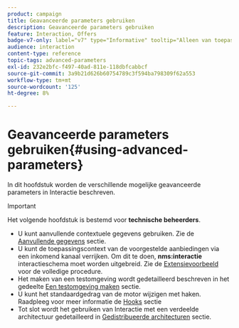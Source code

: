 ```yaml
---
product: campaign
title: Geavanceerde parameters gebruiken
description: Geavanceerde parameters gebruiken
feature: Interaction, Offers
badge-v7-only: label="v7" type="Informative" tooltip="Alleen van toepassing op Campaign Classic v7"
audience: interaction
content-type: reference
topic-tags: advanced-parameters
exl-id: 232e2bfc-f497-40ad-811e-118dbfcabbcf
source-git-commit: 3a9b21d626b60754789c3f594ba798309f62a553
workflow-type: tm+mt
source-wordcount: '125'
ht-degree: 8%

---
```


# Geavanceerde parameters gebruiken{#using-advanced-parameters}



In dit hoofdstuk worden de verschillende mogelijke geavanceerde parameters in Interactie beschreven.

>[!IMPORTANT]
>
>Het volgende hoofdstuk is bestemd voor **technische beheerders**.

* U kunt aanvullende contextuele gegevens gebruiken. Zie de [Aanvullende gegevens](../../interaction/using/additional-data.md) sectie.
* U kunt de toepassingscontext van de voorgestelde aanbiedingen via een inkomend kanaal verrijken. Om dit te doen, **nms:interactie** interactieschema moet worden uitgebreid. Zie de [Extensievoorbeeld](../../interaction/using/extension-example.md) voor de volledige procedure.
* Het maken van een testomgeving wordt gedetailleerd beschreven in het gedeelte [Een testomgeving maken](../../interaction/using/creating-a-test-environment.md) sectie.
* U kunt het standaardgedrag van de motor wijzigen met haken. Raadpleeg voor meer informatie de [Hooks](../../interaction/using/hooks.md) sectie
* Tot slot wordt het gebruiken van Interactie met een verdeelde architectuur gedetailleerd in [Gedistribueerde architecturen](../../interaction/using/distributed-architectures.md) sectie.
